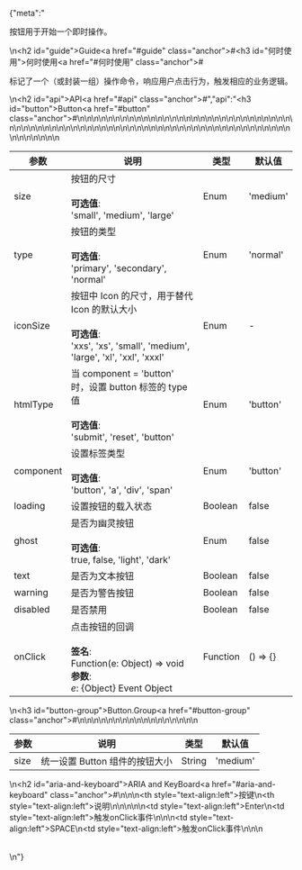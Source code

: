 {"meta":"<p>&#x6309;&#x94AE;&#x7528;&#x4E8E;&#x5F00;&#x59CB;&#x4E00;&#x4E2A;&#x5373;&#x65F6;&#x64CD;&#x4F5C;&#x3002;</p>\n<h2 id=\"guide\">Guide<a href=\"#guide\" class=\"anchor\">#</a></h2><h3 id=\"&#x4F55;&#x65F6;&#x4F7F;&#x7528;\">&#x4F55;&#x65F6;&#x4F7F;&#x7528;<a href=\"#&#x4F55;&#x65F6;&#x4F7F;&#x7528;\" class=\"anchor\">#</a></h3><p>&#x6807;&#x8BB0;&#x4E86;&#x4E00;&#x4E2A;&#xFF08;&#x6216;&#x5C01;&#x88C5;&#x4E00;&#x7EC4;&#xFF09;&#x64CD;&#x4F5C;&#x547D;&#x4EE4;&#xFF0C;&#x54CD;&#x5E94;&#x7528;&#x6237;&#x70B9;&#x51FB;&#x884C;&#x4E3A;&#xFF0C;&#x89E6;&#x53D1;&#x76F8;&#x5E94;&#x7684;&#x4E1A;&#x52A1;&#x903B;&#x8F91;&#x3002;</p>\n<h2 id=\"api\">API<a href=\"#api\" class=\"anchor\">#</a></h2>","api":"<h3 id=\"button\">Button<a href=\"#button\" class=\"anchor\">#</a></h3><table>\n<thead>\n<tr>\n<th>&#x53C2;&#x6570;</th>\n<th>&#x8BF4;&#x660E;</th>\n<th>&#x7C7B;&#x578B;</th>\n<th>&#x9ED8;&#x8BA4;&#x503C;</th>\n</tr>\n</thead>\n<tbody>\n<tr>\n<td>size</td>\n<td>&#x6309;&#x94AE;&#x7684;&#x5C3A;&#x5BF8;<br><br><strong>&#x53EF;&#x9009;&#x503C;</strong>:<br>&apos;small&apos;, &apos;medium&apos;, &apos;large&apos;</td>\n<td>Enum</td>\n<td>&apos;medium&apos;</td>\n</tr>\n<tr>\n<td>type</td>\n<td>&#x6309;&#x94AE;&#x7684;&#x7C7B;&#x578B;<br><br><strong>&#x53EF;&#x9009;&#x503C;</strong>:<br>&apos;primary&apos;, &apos;secondary&apos;, &apos;normal&apos;</td>\n<td>Enum</td>\n<td>&apos;normal&apos;</td>\n</tr>\n<tr>\n<td>iconSize</td>\n<td>&#x6309;&#x94AE;&#x4E2D; Icon &#x7684;&#x5C3A;&#x5BF8;&#xFF0C;&#x7528;&#x4E8E;&#x66FF;&#x4EE3; Icon &#x7684;&#x9ED8;&#x8BA4;&#x5927;&#x5C0F;<br><br><strong>&#x53EF;&#x9009;&#x503C;</strong>:<br>&apos;xxs&apos;, &apos;xs&apos;, &apos;small&apos;, &apos;medium&apos;, &apos;large&apos;, &apos;xl&apos;, &apos;xxl&apos;, &apos;xxxl&apos;</td>\n<td>Enum</td>\n<td>-</td>\n</tr>\n<tr>\n<td>htmlType</td>\n<td>&#x5F53; component = &apos;button&apos; &#x65F6;&#xFF0C;&#x8BBE;&#x7F6E; button &#x6807;&#x7B7E;&#x7684; type &#x503C;<br><br><strong>&#x53EF;&#x9009;&#x503C;</strong>:<br>&apos;submit&apos;, &apos;reset&apos;, &apos;button&apos;</td>\n<td>Enum</td>\n<td>&apos;button&apos;</td>\n</tr>\n<tr>\n<td>component</td>\n<td>&#x8BBE;&#x7F6E;&#x6807;&#x7B7E;&#x7C7B;&#x578B;<br><br><strong>&#x53EF;&#x9009;&#x503C;</strong>:<br>&apos;button&apos;, &apos;a&apos;, &apos;div&apos;, &apos;span&apos;</td>\n<td>Enum</td>\n<td>&apos;button&apos;</td>\n</tr>\n<tr>\n<td>loading</td>\n<td>&#x8BBE;&#x7F6E;&#x6309;&#x94AE;&#x7684;&#x8F7D;&#x5165;&#x72B6;&#x6001;</td>\n<td>Boolean</td>\n<td>false</td>\n</tr>\n<tr>\n<td>ghost</td>\n<td>&#x662F;&#x5426;&#x4E3A;&#x5E7D;&#x7075;&#x6309;&#x94AE;<br><br><strong>&#x53EF;&#x9009;&#x503C;</strong>:<br>true, false, &apos;light&apos;, &apos;dark&apos;</td>\n<td>Enum</td>\n<td>false</td>\n</tr>\n<tr>\n<td>text</td>\n<td>&#x662F;&#x5426;&#x4E3A;&#x6587;&#x672C;&#x6309;&#x94AE;</td>\n<td>Boolean</td>\n<td>false</td>\n</tr>\n<tr>\n<td>warning</td>\n<td>&#x662F;&#x5426;&#x4E3A;&#x8B66;&#x544A;&#x6309;&#x94AE;</td>\n<td>Boolean</td>\n<td>false</td>\n</tr>\n<tr>\n<td>disabled</td>\n<td>&#x662F;&#x5426;&#x7981;&#x7528;</td>\n<td>Boolean</td>\n<td>false</td>\n</tr>\n<tr>\n<td>onClick</td>\n<td>&#x70B9;&#x51FB;&#x6309;&#x94AE;&#x7684;&#x56DE;&#x8C03;<br><br><strong>&#x7B7E;&#x540D;</strong>:<br>Function(e: Object) =&gt; void<br><strong>&#x53C2;&#x6570;</strong>:<br>_e_: {Object} Event Object</td>\n<td>Function</td>\n<td>() =&gt; {}</td>\n</tr>\n</tbody>\n</table>\n<h3 id=\"button-group\">Button.Group<a href=\"#button-group\" class=\"anchor\">#</a></h3><table>\n<thead>\n<tr>\n<th>&#x53C2;&#x6570;</th>\n<th>&#x8BF4;&#x660E;</th>\n<th>&#x7C7B;&#x578B;</th>\n<th>&#x9ED8;&#x8BA4;&#x503C;</th>\n</tr>\n</thead>\n<tbody>\n<tr>\n<td>size</td>\n<td>&#x7EDF;&#x4E00;&#x8BBE;&#x7F6E; Button &#x7EC4;&#x4EF6;&#x7684;&#x6309;&#x94AE;&#x5927;&#x5C0F;</td>\n<td>String</td>\n<td>&apos;medium&apos;</td>\n</tr>\n</tbody>\n</table>\n<h2 id=\"aria-and-keyboard\">ARIA and KeyBoard<a href=\"#aria-and-keyboard\" class=\"anchor\">#</a></h2><table>\n<thead>\n<tr>\n<th style=\"text-align:left\">&#x6309;&#x952E;</th>\n<th style=\"text-align:left\">&#x8BF4;&#x660E;</th>\n</tr>\n</thead>\n<tbody>\n<tr>\n<td style=\"text-align:left\">Enter</td>\n<td style=\"text-align:left\">&#x89E6;&#x53D1;onClick&#x4E8B;&#x4EF6;</td>\n</tr>\n<tr>\n<td style=\"text-align:left\">SPACE</td>\n<td style=\"text-align:left\">&#x89E6;&#x53D1;onClick&#x4E8B;&#x4EF6;</td>\n</tr>\n</tbody>\n</table>\n"}